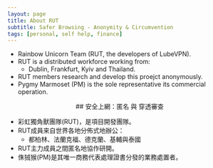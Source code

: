 ```yaml
---
layout: page
title: About RUT
subtitle: Safer Browsing - Anonymity & Circumvention
tags: [personal, self help, finance]
---
```


- Rainbow Unicorn Team (RUT, the developers of LubeVPN).
- RUT is a distributed workforce working from:
  - Dublin, Frankfurt, Kyiv and Thailand.
- RUT members research and develop this proejct anonymously.
- Pygmy Marmoset (PM) is the sole representative its commercial operation.

<div align="center">
## 安全上網：匿名 與 穿透審查
</div>

- 彩虹獨角獸團隊(RUT)，是項目開發團隊。
- RUT成員来自世界各地分佈式地辦公：
  - 都柏林、法蘭克福、德克蘭、基輔與泰國
- RUT主力成員之間匿名地協作研開。
- 侏狨猴(PM)是其唯一商務代表處理證書分發的業務處置者。
